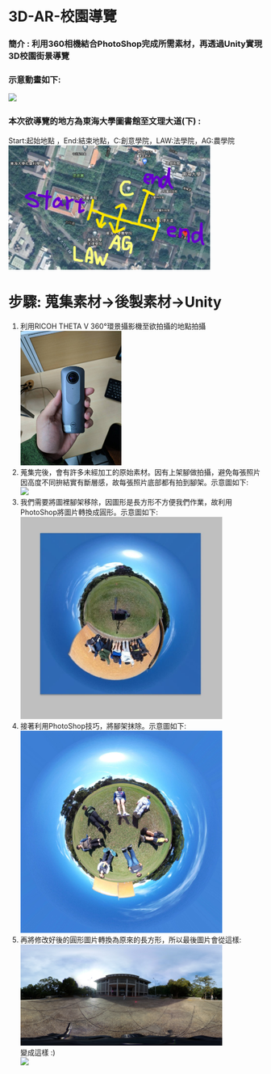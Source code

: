 # 3D-AR-校園導覽
### 簡介 : 利用360相機結合PhotoShop完成所需素材，再透過Unity實現3D校園街景導覽
### 示意動畫如下:
<img src="readme圖庫/示意 (1)-min.gif" width="400"/><br>
### 本次欲導覽的地方為東海大學圖書館至文理大道(下) :
Start:起始地點 ，End:結束地點，C:創意學院，LAW:法學院，AG:農學院 <br>
<img src="readme圖庫/螢幕擷取畫面 2020-10-06 165119.png" width="400"/> 
# 步驟: 蒐集素材->後製素材->Unity
1. 利用RICOH THETA V 360°環景攝影機至欲拍攝的地點拍攝<br>
<img src="readme圖庫/360相機.jpg" width="200"/><br>
2. 蒐集完後，會有許多未經加工的原始素材。因有上架腳做拍攝，避免每張照片因高度不同拚結實有斷層感，故每張照片底部都有拍到腳架。示意圖如下:<br>
<img src="readme圖庫/未後製原圖.jpg" width="400"/><br>
3. 我們需要將圖裡腳架移除，因圖形是長方形不方便我們作業，故利用PhotoShop將圖片轉換成圓形。示意圖如下:<br>
<img src="readme圖庫/未後製1.jpg" width="400"/><br>
4. 接著利用PhotoShop技巧，將腳架抹除。示意圖如下:<br>
<img src="readme圖庫/已後製.jpg" width="400"/><br>
5. 再將修改好後的圓形圖片轉換為原來的長方形，所以最後圖片會從這樣:<br>
<img src="原始全景圖檔/R0010115_20181208153909.JPG" width="400"/><br>
變成這樣 :)<br>
<img src="後製全景圖檔/1.JPG" width="400"/><br>
